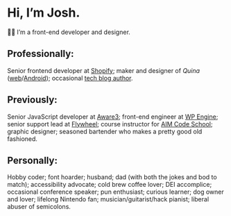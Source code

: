 # Hi, I’m Josh.

👋🏼 I’m a front-end developer and designer.

## Professionally:

Senior frontend developer at [Shopify](https://shopify.com);
maker and designer of <i>Quina</i> ([web](https://quina.app)/[Android](https://play.google.com/store/apps/details?id=app.quina.collinsworth));
occasional [tech blog author](/blog).

## Previously:

Senior JavaScript developer at [Aware3](https://aware3.com);
front-end engineer at [WP Engine](https://wpengine.com);
senior support lead at [Flywheel](https://getflywheel.com);
course instructor for [AIM Code School](https://interfaceschool.com);
graphic designer;
seasoned bartender who makes a pretty good old fashioned.

## Personally:

Hobby coder;
font hoarder;
husband;
dad (with both the jokes and bod to match);
accessibility advocate;
cold brew coffee lover;
DEI accomplice;
occasional conference speaker;
pun enthusiast;
curious learner;
dog owner and lover;
lifelong Nintendo fan;
musician/guitarist/hack pianist;
liberal abuser of semicolons.
